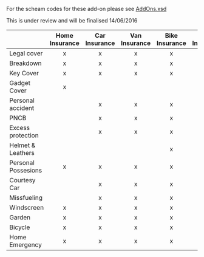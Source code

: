 For the scheam codes for these add-on please see [AddOns.xsd](Schema/AddOns.xsd)

This is under review and will be finalised 14/06/2016

|| Home Insurance | Car Insurance | Van Insurance | Bike Insurance | Travel Insurance
|:--- |:---:|:---:|:---:|:---:|:---:|
Legal cover        | x | x | x | x |   |
Breakdown          | x | x | x | x |   |
Key Cover          | x | x | x | x |   |
Gadget Cover       | x |   |   |   | x |
Personal accident  |   | x | x | x |   |
PNCB               |   | x | x | x |   |
Excess protection  |   | x | x | x |   |
Helmet & Leathers  |   |   |   | x |   |
Personal Possesions| x | x | x | x |   |
Courtesy Car       |   | x | x | x |   |
Missfueling        |   | x | x | x |   |
Windscreen         | x | x | x | x |   |
Garden             | x | x | x | x |   |
Bicycle            | x | x | x | x |   |
Home Emergency     | x | x | x | x |   |
